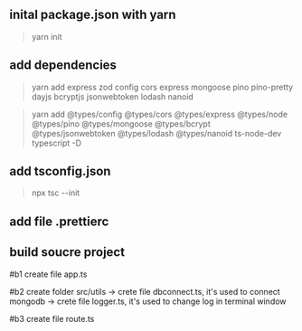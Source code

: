 ## inital package.json with yarn

> yarn init

## add dependencies

> yarn add express zod config cors express mongoose pino pino-pretty dayjs bcryptjs jsonwebtoken lodash nanoid

> yarn add @types/config @types/cors @types/express @types/node @types/pino @types/mongoose @types/bcrypt @types/jsonwebtoken @types/lodash @types/nanoid ts-node-dev typescript -D

## add tsconfig.json

> npx tsc --init

## add file .prettierc

## build soucre project

#b1 create file app.ts

#b2 create folder src/utils
-> crete file dbconnect.ts, it's used to connect mongodb
-> crete file logger.ts, it's used to change log in terminal window

#b3 create file route.ts
